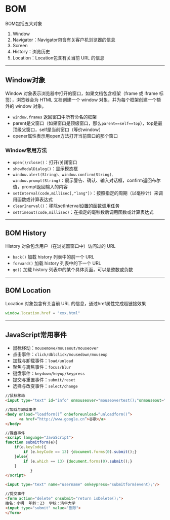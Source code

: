 # BOM

BOM包括五大对象

1. Window
2. Navigator：Navigator包含有关客户机浏览器的信息
3. Screen
4. History：浏览历史
5. Location：Location包含有关当前 URL 的信息

---

## Window对象

Window 对象表示浏览器中打开的窗口，如果文档包含框架（frame 或 iframe 标签），浏览器会为 HTML 文档创建一个 window 对象，并为每个框架创建一个额外的 window 对象。

- `window.frames` 返回窗口中所有命名的框架
- parent是父窗口（如果窗口是顶级窗口，那么`parent==self==top`），top是最顶级父窗口，self是当前窗口（等价window）
- opener属性表示用open方法打开当前窗口的那个窗口

### Window常用方法

- `open()/close()`：打开/关闭窗口
- `showModalDialog()`：显示模态框
- `window.alert(String)、window.confirm(String)、window.prompt(String)`：展示警告、确认、输入对话框，confirm返回布尔值，prompt返回输入的内容
- `setInterval(code,millisec[,"lang"])`：按照指定的周期（以毫秒计）来调用函数或计算表达式
- `clearInerval()`：移除setInterval设置的函数调用任务
- `setTimeout(code,millisec)`：在指定的毫秒数后调用函数或计算表达式

---
## BOM History

History 对象包含用户（在浏览器窗口中）访问过的 URL

- `back()`  加载 history 列表中的前一个 URL
- `forward()`  加载 history 列表中的下一个 URL
- `go()`  加载 history 列表中的某个具体页面，可以是整数或负数

---
## BOM Location

Location 对象包含有关当前 URL 的信息，通过href属性完成超链接效果

```js
window.location.href = "xxx.html"
```

---
## JavaScript常用事件

- 鼠标移动：`mousemove/mouseout/mouseover`
- 点击事件：`click/dblclick/mousedown/mouseup`
- 加载与卸载事件：`load/unload`
- 聚焦与离焦事件：`focus/blur`
- 键盘事件：`keydown/keyup/keypress`
- 提交与重置事件：`submit/reset`
- 选择与改变事件：`select/change`

```html
//鼠标移动
<input type="text" id="info" onmouseover="mouseovertest();"onmouseout="mouseouttest();"/>

//加载与卸载事件
<body onload=“loadform()” onbeforeunload=“unloadform()”>
      <a href=“http://www.google.cn”>谷歌</a>
</body>

//键盘事件
<script language="JavaScript">
function submitform(e){
    if(e.keyCode){
        if (e.keyCode == 13) {document.forms(0).submit();}  
    }else{
        if (e.which == 13) {document.forms(0).submit();}  
    }
           }
</script>

<input type="text" name="username" onkeypress="submitform(event);"/>

//提交事件
<form action="delete" onsubmit="return isDelete();">
姓名：小明  年龄：23  学校：清华大学
<input type="submit" value="删除">
</form>
```
